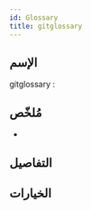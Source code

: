 ```yaml
---
id: Glossary
title: gitglossary 
---
```


## الإسم
gitglossary : 

## مُلخّص

*

## التفاصيل

## الخيارات

